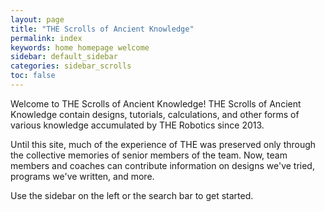 ```yaml
---
layout: page
title: "THE Scrolls of Ancient Knowledge"
permalink: index
keywords: home homepage welcome
sidebar: default_sidebar
categories: sidebar_scrolls
toc: false
---
```


Welcome to THE Scrolls of Ancient Knowledge! THE Scrolls of Ancient Knowledge contain designs, tutorials, calculations, and other forms of various knowledge accumulated by THE Robotics since 2013. 

Until this site, much of the experience of THE was preserved only through the collective memories of senior members of the team. Now, team members and coaches can contribute information on designs we've tried, programs we've written, and more. 

Use the sidebar on the left or the search bar to get started. 